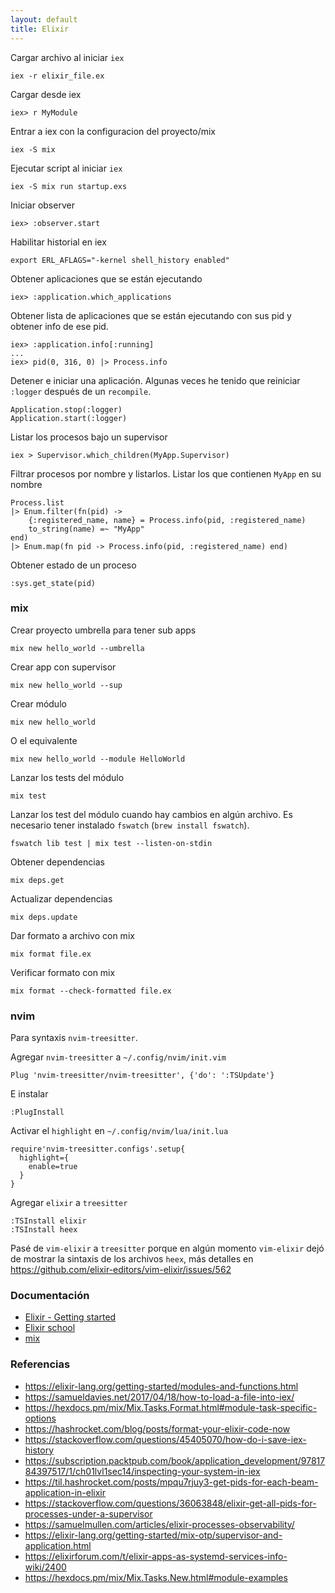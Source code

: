 ```yaml
---
layout: default
title: Elixir
---
```


Cargar archivo al iniciar `iex`

    iex -r elixir_file.ex

Cargar desde iex

    iex> r MyModule

Entrar a iex con la configuracion del proyecto/mix

    iex -S mix

Ejecutar script al iniciar `iex`

    iex -S mix run startup.exs

Iniciar observer

    iex> :observer.start

Habilitar historial en iex

    export ERL_AFLAGS="-kernel shell_history enabled"

Obtener aplicaciones que se están ejecutando

    iex> :application.which_applications

Obtener lista de aplicaciones que se están ejecutando con sus pid y obtener info de ese pid.

    iex> :application.info[:running]
    ...
    iex> pid(0, 316, 0) |> Process.info

Detener e iniciar una aplicación. Algunas veces he tenido que reiniciar `:logger` después de un `recompile`.

    Application.stop(:logger)
    Application.start(:logger)

Listar los procesos bajo un supervisor

    iex > Supervisor.which_children(MyApp.Supervisor)

Filtrar procesos por nombre y listarlos. Listar los que contienen `MyApp` en su nombre

    Process.list
    |> Enum.filter(fn(pid) ->
        {:registered_name, name} = Process.info(pid, :registered_name)
        to_string(name) =~ "MyApp"
    end)
    |> Enum.map(fn pid -> Process.info(pid, :registered_name) end)

Obtener estado de un proceso

    :sys.get_state(pid)

### mix

Crear proyecto umbrella para tener sub apps

    mix new hello_world --umbrella

Crear app con supervisor

    mix new hello_world --sup

Crear módulo

    mix new hello_world

O el equivalente

    mix new hello_world --module HelloWorld

Lanzar los tests del módulo

    mix test

Lanzar los test del módulo cuando hay cambios en algún archivo. Es necesario
tener instalado `fswatch` (`brew install fswatch`).

    fswatch lib test | mix test --listen-on-stdin

Obtener dependencias

    mix deps.get

Actualizar dependencias

    mix deps.update

Dar formato a archivo con mix

    mix format file.ex

Verificar formato con mix

    mix format --check-formatted file.ex

### nvim

Para syntaxis `nvim-treesitter`.

Agregar `nvim-treesitter` a `~/.config/nvim/init.vim`

    Plug 'nvim-treesitter/nvim-treesitter', {'do': ':TSUpdate'}

E instalar

    :PlugInstall

Activar el `highlight` en `~/.config/nvim/lua/init.lua`

    require'nvim-treesitter.configs'.setup{
      highlight={
        enable=true
      }
    }

Agregar `elixir` a `treesitter`

    :TSInstall elixir
    :TSInstall heex

Pasé de `vim-elixir` a `treesitter` porque en algún momento `vim-elixir` dejó de mostrar la sintaxis de los archivos `heex`, más detalles en https://github.com/elixir-editors/vim-elixir/issues/562

### Documentación

-   [Elixir - Getting started][elixir-lang-doc]
-   [Elixir school][elixirschool]
-   [mix](https://hexdocs.pm/mix/Mix.html)

[elixir-lang-doc]: http://elixir-lang.org/getting-started/introduction.html
[elixirschool]: http://elixirschool.com/

### Referencias

-   https://elixir-lang.org/getting-started/modules-and-functions.html
-   https://samueldavies.net/2017/04/18/how-to-load-a-file-into-iex/
-   https://hexdocs.pm/mix/Mix.Tasks.Format.html#module-task-specific-options
-   https://hashrocket.com/blog/posts/format-your-elixir-code-now
-   https://stackoverflow.com/questions/45405070/how-do-i-save-iex-history
-   https://subscription.packtpub.com/book/application_development/9781784397517/1/ch01lvl1sec14/inspecting-your-system-in-iex
-   https://til.hashrocket.com/posts/mpqu7rjuy3-get-pids-for-each-beam-application-in-elixir
-   https://stackoverflow.com/questions/36063848/elixir-get-all-pids-for-processes-under-a-supervisor
-   https://samuelmullen.com/articles/elixir-processes-observability/
-   https://elixir-lang.org/getting-started/mix-otp/supervisor-and-application.html
-   https://elixirforum.com/t/elixir-apps-as-systemd-services-info-wiki/2400
-   https://hexdocs.pm/mix/Mix.Tasks.New.html#module-examples
